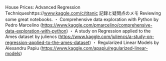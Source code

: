 House Prices: Advanced Regression Techniqueshttps://www.kaggle.com/c/titanic
記録と疑問点のメモ
Reviewing some great notebooks.
・ Comprehensive data exploration with Python by Pedro Marcelino (https://www.kaggle.com/pmarcelino/comprehensive-data-exploration-with-python)
・ A study on Regression applied to the Ames dataset by juliencs (https://www.kaggle.com/juliencs/a-study-on-regression-applied-to-the-ames-dataset)
・ Regularized Linear Models by Alexandru Papiu (https://www.kaggle.com/apapiu/regularized-linear-models)
